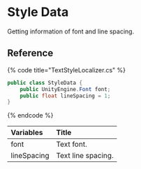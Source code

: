 # Style Data

Getting information of font and line spacing.‌

## Reference <a id="undefined"></a>

{% code title="TextStyleLocalizer.cs" %}
```csharp
public class StyleData {
    public UnityEngine.Font font;
    public float lineSpacing = 1;
}
```
{% endcode %}

| Variables | ​Title |
| :--- | :--- |
| font | Text font. |
| lineSpacing | Text line spacing. |

